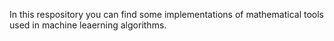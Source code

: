 In this respository you can find some implementations of mathematical tools used in machine leaerning algorithms.

